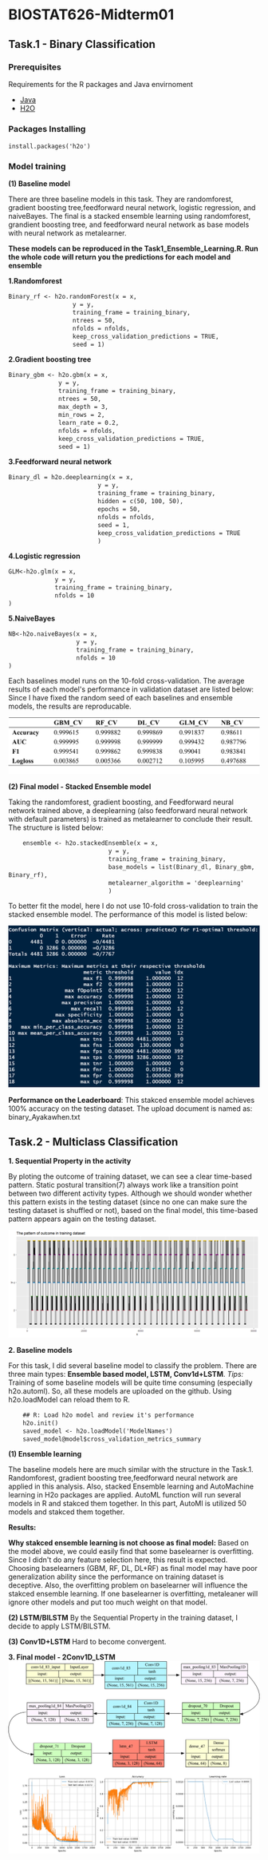 # BIOSTAT626-Midterm01


## Task.1 - Binary Classification



### Prerequisites

Requirements for the R packages and Java envirnoment
- [Java](https://www.oracle.com/java/technologies/downloads/)
- [H2O](https://docs.h2o.ai/h2o/latest-stable/h2o-docs/welcome.html)

### Packages Installing

    install.packages('h2o')

### Model training

**(1) Baseline model**

There are three baseline models in this task. They are randomforest, gradient boosting tree,feedforward neural network, logistic regression, and naiveBayes. 
The final is a stacked ensemble learning using randomforest, grandient boosting tree, and feedforward neural network as base models with neural network as
metalearner. 

**These models can be reproduced in the Task1_Ensemble_Learning.R. Run the whole code will return you the predictions for each model and ensemble**

**1.Randomforest**

    Binary_rf <- h2o.randomForest(x = x,
                      y = y,
                      training_frame = training_binary,
                      ntrees = 50,
                      nfolds = nfolds,
                      keep_cross_validation_predictions = TRUE,
                      seed = 1)
**2.Gradient boosting tree**

    Binary_gbm <- h2o.gbm(x = x,
                  y = y,
                  training_frame = training_binary,
                  ntrees = 50,
                  max_depth = 3,
                  min_rows = 2,
                  learn_rate = 0.2,
                  nfolds = nfolds,
                  keep_cross_validation_predictions = TRUE,
                  seed = 1)
**3.Feedforward neural network**

    Binary_dl = h2o.deeplearning(x = x, 
                             y = y, 
                             training_frame = training_binary,
                             hidden = c(50, 100, 50), 
                             epochs = 50,
                             nfolds = nfolds,
                             seed = 1,
                             keep_cross_validation_predictions = TRUE
                             )
**4.Logistic regression**

    GLM<-h2o.glm(x = x,
                 y = y,
                 training_frame = training_binary,
                 nfolds = 10
    )
**5.NaiveBayes**

    NB<-h2o.naiveBayes(x = x,
                       y = y,
                       training_frame = training_binary,
                       nfolds = 10
    )
Each baselines model runs on the 10-fold cross-validation. The average results of each model's performance in validation dataset are listed below:
Since I have fixed the random seed of each baselines and ensemble models, the results are reproducable. 

![Image text](https://github.com/Zongrui-Dai/BIOSTAT626-Midterm01/blob/main/result.jpg)

**(2) Final model - Stacked Ensemble model**

Taking the randomforest, gradient boosting, and Feedforward neural network trained above, a deeplearning (also feedforward neural network with default parameters) is trained as metalearner to conclude their result. The structure is listed below:

        ensemble <- h2o.stackedEnsemble(x = x, 
                                y = y, 
                                training_frame = training_binary,
                                base_models = list(Binary_dl, Binary_gbm, Binary_rf),
                                metalearner_algorithm = 'deeplearning'
                                )

To better fit the model, here I do not use 10-fold cross-validation to train the stacked ensemble model. The performance of this model is listed below:

![Image text](https://github.com/Zongrui-Dai/BIOSTAT626-Midterm01/blob/main/stack.png)

**Performance on the Leaderboard**: This stakced ensemble model achieves 100% accuracy on the testing dataset. The upload document is named as: binary_Ayakawhen.txt

## Task.2 - Multiclass Classification

**1. Sequential Property in the activity**

By ploting the outcome of training dataset, we can see a clear time-based pattern. Static postural transition(7) always work like a transition point between two different activity types. Although we should wonder whether this pattern exists in the testing dataset (since no one can make sure the testing dataset is shuffled or not), based on the final model, this time-based pattern appears again on the testing dataset. 

![Image text](https://github.com/Zongrui-Dai/BIOSTAT626-Midterm01/blob/main/trainingy.jpg)

**2. Baseline models**

For this task, I did several baseline model to classify the problem. There are three main types: **Ensemble based model, LSTM, Conv1d+LSTM**. 
*Tips:* Training of some baseline models will be quite time consuming (especially h2o.automl). So, all these models are uploaded on the github. Using h2o.loadModel can reload them to R. 

        ## R: Load h2o model and review it's performance
        h2o.init()
        saved_model <- h2o.loadModel('ModelNames')
        saved_model@model$cross_validation_metrics_summary

**(1) Ensemble learning**

The baseline models here are much similar with the structure in the Task.1. Randomforest, gradient boosting tree,feedforward neural network are applied in this analysis. Also, stacked Ensemble learning and AutoMachine learning in H2o packages are applied. AutoML function will run several models in R and stakced them together. In this part, AutoMl is utilized 50 models and stakced them together. 

**Results:**


**Why stakced ensemble learning is not choose as final model:** Based on the model above, we could easily find that some baselearner is overfitting. Since I didn't do any feature selection here, this result is expected. Choosing baselearners (GBM, RF, DL, DL+RF) as final model may have poor generalization ability since the performance on training dataset is deceptive. Also, the overfitting problem on baselearner will influence the stakced ensemble learning. If one baselearner is overfitting, metaleaner will ignore other models and put too much weight on that model.

**(2) LSTM/BILSTM**
By the Sequential Property in the training dataset, I decide to apply LSTM/BILSTM. 

**(3) Conv1D+LSTM**
Hard to become convergent. 

**3. Final model - 2Conv1D_LSTM**
![Image text](https://github.com/Zongrui-Dai/BIOSTAT626-Midterm01/blob/main/Conv1d_LSTM.jpg)


